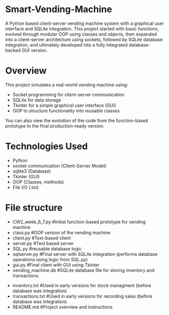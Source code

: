 # Smart-Vending-Machine

A Python based client-server vending machine system with a graphical user interface and SQLite integration. This project started with basic functions, evolved through modular OOP using classes and objects, then expanded into a client-server architecture using sockets, followed by SQLite database integration, and ultimately developed into a fully integrated database-backed GUI version.

# Overview

This project simulates a real-world vending machine using:
- Socket programming for client-server communication
- SQLite for data storage
- Tkinter for a simple graphical user interface (GUI)
- OOP to structure functionality into reusable classes

You can also view the evolution of the code from the function-based prototype to the final production-ready version.

# Technologies Used

- Python
- socket communication (Client-Server Model)
- sqlite3 (Database)
- Tkinter (GUI)
- OOP (Classes, methods)
- File I/O (.txt)

# File structure

 - CW2_week_6_7.py #Initial function-based prototype for vending machine
 - class.py #OOP version of the vending machine
 - client.py #Text-based client
 - server.py #Text based server
 - SQL.py #reusable database logic
 - sqlserver.py #Final server with SQLite integration (performs database operations using logic from SQL.py)
 - gui.py #Final client with GUI using Tkinter
 - vending_machine.db #SQLite database file for storing inventory and transactions
 * inventory.txt #Used in early versions for stock managment (before database was integration)
 * transactions.txt #Used in early versions for recording sales (before database was integration)
 * README.md #Project overview and instructions
